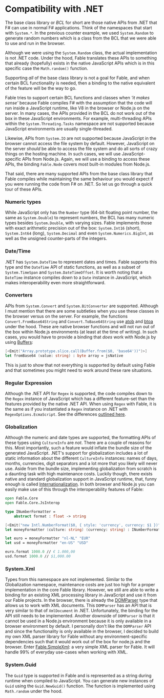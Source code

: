 # Compatibility with .NET

The base class library or *BCL* for short are those native APIs from .NET that F# can use in normal F# applications. Think of the namespaces that start with `System.*`. In the previous counter example, we used `System.Random` to generate random numbers which is a class from the BCL that we were able to use and run in the browser.

Although we were using the `System.Random` class, the actual implementation is not .NET code. Under the hood, Fable translates these APIs to something that already (hopefully) exists in the native JavaScript APIs which is in this specific case the `Math.random()` function.

Supporting *all* of the base class library is not a goal for Fable, and when certain BCL functionality is needed, then a binding to the native equivalent of the feature will be the way to go.

Fable tries to support certain BCL functions and classes when *'it makes sense'* because Fable compiles F# with the assumption that the code will run inside a JavaScript runtime, like V8 in the browser or Node.js on the server. In many cases, the APIs provided in the BCL do not work out of the box in these JavaScript environments. For example, multi-threading APIs within the `System.Threading.Tasks` namespace are not supported because JavaScript environments are usually single-threaded.

Likewise, APIs from `System.IO` are not supported because JavaScript in the browser cannot access the file system by default. However, JavaScript on the server *should* be able to access the file system and do all sorts of crazy things on the hosting machine. In such cases, we will use JavaScript-specific APIs from Node.js. Again, we will use a binding to access these APIs, the binding `Fable.Node` covers most built-in modules from Node.js.

That said, there are many supported APIs from the base class library that Fable compiles while maintaining the same behaviour you would expect if you were running the code from F# on .NET. So let us go through a quick tour of these APIs.

### Numeric types

While JavaScript only has the `Number` type (64-bit floating point number, the same as `System.Double`) to represent numbers, the BCL has many numeric types besides `System.Double`, with varying sizes. Fable implements those with exact arithmetic precision out of the box: `System.Int16` (short), `System.Int64` (long), `System.Decimal` and even `System.Numerics.BigInt`, as well as the unsigned counter-parts of the integers.

### Date/Time

.NET has `System.DateTime` to represent dates and times. Fable supports this type and the `DateTime` API of static functions, as well as a subset of `System.TimeSpan` and `System.DateTimeOffset`. It is worth noting that a `DateTime` instance compiles down to a `Date` instance in JavaScript, which makes interoperability even more straightforward.

### Converters

APIs from `System.Convert` and `System.BitConverter` are supported. Although I must mention that there are some subtleties when you use these classes in the browser versus on the server. For example, the functions `Convert.FromBase64String` and `Convert.ToBase64String` use [atob](https://developer.mozilla.org/en-US/docs/Web/API/WindowOrWorkerGlobalScope/atob) and [btoa](https://developer.mozilla.org/en-US/docs/Web/API/WindowOrWorkerGlobalScope/btoa) under the hood. These are native browser functions and will not run out of the box within Node.js environments (at least at the time of writing). In such cases, you would have to provide a binding that *does* work with Node.js by using [Buffers](https://nodejs.org/api/buffer.html#buffer_class_method_buffer_from_string_encoding):

```fsharp
[<Emit("Array.prototype.slice.call(Buffer.from($0, 'base64'))")>]
let fromBase64 (value: string) : byte array = jsNative
```

This is just to show that not everything is supported by default using Fable and that sometimes you might need to work around these rare situations.

### Regular Expression

Although the .NET API for `Regex` is supported, the code compiles down to the `Regex` instance of JavaScript which has a different feature-set than the features provided by the native .NET API. When using `Regex` with Fable, it is the same as if you instantiated a `Regex` instance on .NET with `RegexOptions.EcmaScript`. See the differences [outlined here](https://www.regular-expressions.info/dotnet.html).

### Globalization

Although the numeric and date types are supported, the formatting APIs of these types using `CultureInfo` are *not*. There are a couple of reasons for this. Most importantly, such a feature would inflate the bundle size of the generated JavaScript. .NET's support for globalization includes a lot of static information about the different `CultureInfo` instances: names of days, months, currencies, digit separators and a lot more that you likely will never use. Aside from the bundle size, implementing globalization from scratch is a daunting task with high maintenance costs. Luckily though, there exists native and standard globalization support in JavaScript runtime, that, funny enough is called [Internationalization](https://developer.mozilla.org/en-US/docs/Web/JavaScript/Reference/Global_Objects/Intl). In both browser and Node.js you can easily make use of this through the interoperability features of Fable:

```fsharp
open Fable.Core
open Fable.Core.JsInterop

type INumberFormatter =
    abstract format : float -> string

[<Emit("new Intl.NumberFormat($0, { style: 'currency', currency: $1 })")>]
let moneyFormatter (culture: string) (currency: string) : INumberFormatter = jsNative

let euro = moneyFormatter "nl-NL" "EUR"
let usd = moneyFormatter "en-US" "USD"

euro.format 1000.0 // € 1.000,00
usd.format 1000.0 // $1,000.00
```

### System.Xml

Types from this namespace are not implemented. Similar to the Globalization namespace, maintenance costs are just too high for a proper implementation in the core Fable library. However, we still are able to write a binding for an existing XML processing library in JavaScript and use it from our Fable projects. In the browser, there is already the [DOMParser](https://developer.mozilla.org/en-US/docs/Web/API/DOMParser) type that allows us to work with XML documents. This `DOMParser` has an API that is very similar to that of `XmlDocument` in .NET. Unfortunately, the binding for the API still needs to be implemented. Another downside of `DOMParser` is that it cannot be used in a Node.js environment because it is only available in a browser environment by default. I personally don't like the `DOMParser` API and since the functionality is only available in the browser, I decided to build my own XML parser library for Fable without any environment-specific dependencies such that it would work out of the box for node.js and the browser. Enter [Fable.SimpleXml](https://github.com/Zaid-Ajaj/Fable.SimpleXml): a very simple XML parser for Fable. It will handle 99% of everyday use-cases when working with XML.

### System.Guid

The `Guid` type is supported in Fable and is represented as a string during runtime when compiled to JavaScript. You can generate new instances of `Guid` using the `Guid.NewGuid()` function. The function is implemented using `Math.random` under the hood.
